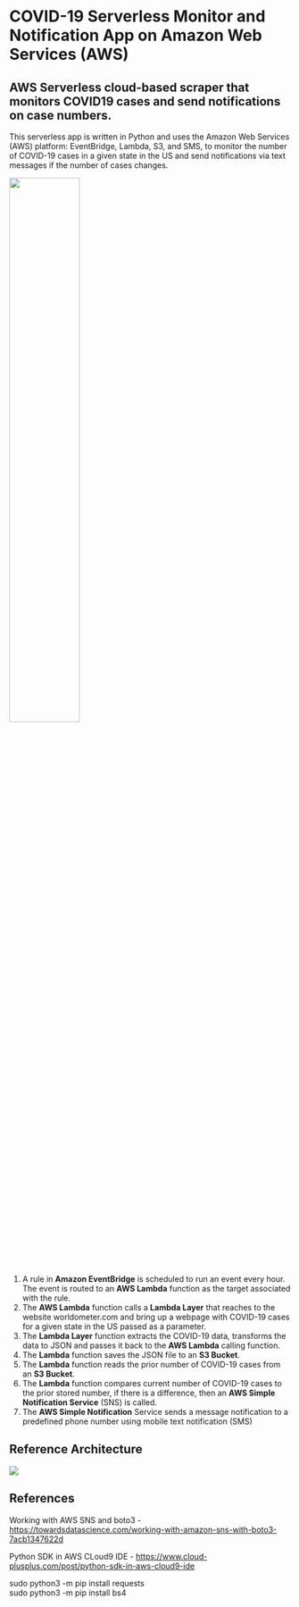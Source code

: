 # COVID-19 Serverless Monitor and Notification App on Amazon Web Services (AWS)
## AWS Serverless cloud-based scraper that monitors COVID19 cases and send notifications on case numbers.

This serverless app is written in Python and uses the Amazon Web Services (AWS) platform: EventBridge, Lambda, S3, and SMS, to monitor the number of COVID-19 cases in a given state in the US and send notifications via text messages if the number of cases changes.

<img src="https://user-images.githubusercontent.com/25143822/171071316-c2889ff6-ea21-409c-8a71-67bd258a5726.png" width="50%" height="50%">

1. A rule in **Amazon EventBridge** is scheduled to run an event every hour. The event is routed to an **AWS Lambda** function as the target associated with the rule.
2. The **AWS Lambda** function calls a **Lambda Layer** that reaches to the website worldometer.com and bring up a webpage with COVID-19 cases for a given state in the US passed as a parameter.
3. The **Lambda Layer** function extracts the COVID-19 data, transforms the data to JSON and passes it back to the **AWS Lambda** calling function.
4. The **Lambda** function saves the JSON file to an **S3 Bucket**.
5. The **Lambda** function reads the prior number of COVID-19 cases from an **S3 Bucket**.
6. The **Lambda** function compares current number of COVID-19 cases to the prior stored number, if there is a difference, then an **AWS Simple Notification Service** (SNS) is called.
7. The **AWS Simple Notification** Service sends a message notification to a predefined phone number using mobile text notification (SMS)

## Reference Architecture
<img src="https://user-images.githubusercontent.com/25143822/171071771-7e10c256-3df4-4a73-89e6-0c7c4835e0b9.png">

## References
Working with AWS SNS and boto3 -
https://towardsdatascience.com/working-with-amazon-sns-with-boto3-7acb1347622d

Python SDK in AWS CLoud9 IDE - https://www.cloud-plusplus.com/post/python-sdk-in-aws-cloud9-ide

 sudo python3 -m pip install requests  
 sudo python3 -m pip install bs4 

